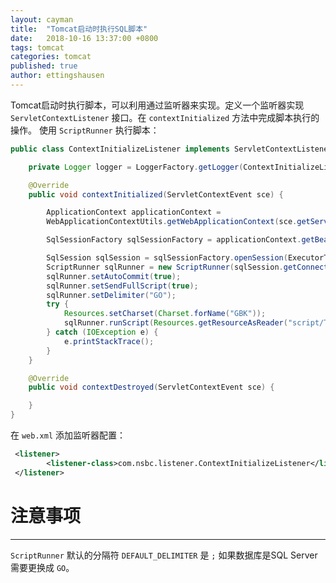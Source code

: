 ```yaml
---
layout: cayman
title:  "Tomcat启动时执行SQL脚本"
date:   2018-10-16 13:37:00 +0800
tags: tomcat
categories: tomcat
published: true
author: ettingshausen
---  
```


Tomcat启动时执行脚本，可以利用通过监听器来实现。定义一个监听器实现 `ServletContextListener` 接口。在 `contextInitialized` 方法中完成脚本执行的操作。 使用 `ScriptRunner` 执行脚本：

```java
public class ContextInitializeListener implements ServletContextListener {

    private Logger logger = LoggerFactory.getLogger(ContextInitializeListener.class);

    @Override
    public void contextInitialized(ServletContextEvent sce) {

        ApplicationContext applicationContext = 
        WebApplicationContextUtils.getWebApplicationContext(sce.getServletContext());

        SqlSessionFactory sqlSessionFactory = applicationContext.getBean(SqlSessionFactory.class);

        SqlSession sqlSession = sqlSessionFactory.openSession(ExecutorType.SIMPLE, true);
        ScriptRunner sqlRunner = new ScriptRunner(sqlSession.getConnection());
        sqlRunner.setAutoCommit(true);
        sqlRunner.setSendFullScript(true);
        sqlRunner.setDelimiter("GO");
        try {
            Resources.setCharset(Charset.forName("GBK"));
            sqlRunner.runScript(Resources.getResourceAsReader("script/TaskReturnNotification.sql"));
        } catch (IOException e) {
            e.printStackTrace();
        }
    }

    @Override
    public void contextDestroyed(ServletContextEvent sce) {

    }
}

```
在 `web.xml` 添加监听器配置：

```xml
 <listener>
        <listener-class>com.nsbc.listener.ContextInitializeListener</listener-class>
 </listener>
```

# 注意事项
----

`ScriptRunner` 默认的分隔符 `DEFAULT_DELIMITER` 是 `;` 如果数据库是SQL Server需要更换成 `GO`。
